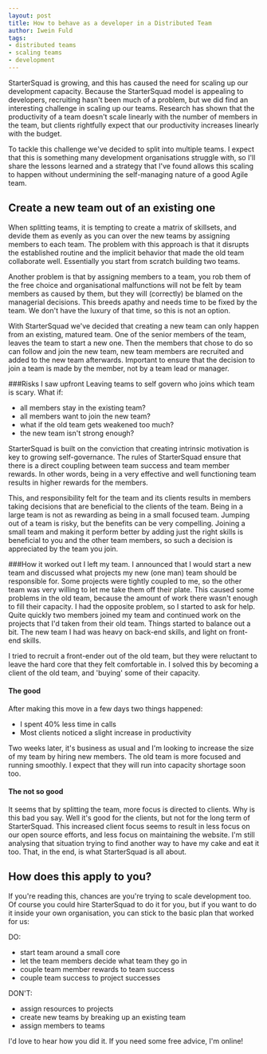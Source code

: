 ```yaml
---
layout: post
title: How to behave as a developer in a Distributed Team
author: Iwein Fuld
tags:
- distributed teams
- scaling teams
- development
---
```


StarterSquad is growing, and this has caused the need for scaling up our development capacity. Because the StarterSquad
model is appealing to developers, recruiting hasn't been much of a problem, but we did find an interesting challenge in
scaling up our teams. Research has shown that the productivity of a team doesn't scale linearly with the number of
members in the team, but clients rightfully expect that our productivity increases linearly with the budget.

To tackle this challenge we've decided to split into multiple teams. I expect that this is something many development
organisations struggle with, so I'll share the lessons learned and a strategy that I've found allows this scaling to
happen without undermining the self-managing nature of a good Agile team.

Create a new team out of an existing one
---------------
When splitting teams, it is tempting to create a matrix of skillsets, and devide them as evenly as you can over the
new teams by assigning members to each team. The problem with this approach is that it disrupts the established routine
and the implicit behavior that made the old team collaborate well. Essentially you start from scratch building two teams.

Another problem is that by assigning members to a team, you rob them of the free choice and organisational malfunctions
will not be felt by team members as caused by them, but they will (correctly) be blamed on the managerial decisions.
This breeds apathy and needs time to be fixed by the team. We don't have the luxury of that time, so this is not an option.

With StarterSquad we've decided that creating a new team can only happen from an existing, matured team. One of the
senior members of the team, leaves the team to start a new one. Then the members that chose to do so can follow and join
the new team, new team members are recruited and added to the new team afterwards. Important to ensure that the decision
to join a team is made by the member, not by a team lead or manager.

###Risks I saw upfront
Leaving teams to self govern who joins which team is scary. What if:

- all members stay in the existing team?
- all members want to join the new team?
- what if the old team gets weakened too much?
- the new team isn't strong enough?

StarterSquad is built on the conviction that creating intrinsic motivation is key to growing self-governance. The rules
of StarterSquad ensure that there is a direct coupling between team success and team member rewards. In other words,
being in a very effective and well functioning team results in higher rewards for the members.

This, and responsibility felt for the team and its clients results in members taking decisions that are beneficial to
the clients of the team. Being in a large team is not as rewarding as being in a small focused team. Jumping out of a
team is risky, but the benefits can be very compelling. Joining a small team and making it perform better by adding just
the right skills is beneficial to you and the other team members, so such a decision is appreciated by the team you join.

###How it worked out
I left my team. I announced that I would start a new team and discussed what projects my new (one man) team should be
responsible for. Some projects were tightly coupled to me, so the other team was very willing to let me take them off
their plate. This caused some problems in the old team, because the amount of work there wasn't enough to fill their
capacity. I had the opposite problem, so I started to ask for help. Quite quickly two members joined my team and continued
work on the projects that I'd taken from their old team. Things started to balance out a bit. The new team I had was
heavy on back-end skills, and light on front-end skills.

I tried to recruit a front-ender out of the old team, but they were reluctant to leave the hard core that they felt
comfortable in. I solved this by becoming a client of the old team, and 'buying' some of their capacity.

#### The good
After making this move in a few days two things happened:

- I spent 40% less time in calls
- Most clients noticed a slight increase in productivity

Two weeks later, it's business as usual and I'm looking to increase the size of my team by hiring new members. The old
team is more focused and running smoothly. I expect that they will run into capacity shortage soon too.

#### The not so good
It seems that by splitting the team, more focus is directed to clients. Why is this bad you say. Well it's good for
 the clients, but not for the long term of StarterSquad. This increased client focus seems to result in less focus on our open source
efforts, and less focus on maintaining the website. I'm still analysing that situation trying to find another way to
have my cake and eat it too. That, in the end, is what StarterSquad is all about.

How does this apply to you?
---------------
If you're reading this, chances are you're trying to scale development too. Of course you could hire StarterSquad to do
it for you, but if you want to do it inside your own organisation, you can stick to the basic plan that worked for us:

DO:

- start team around a small core
- let the team members decide what team they go in
- couple team member rewards to team success
- couple team success to project successes

DON'T:

- assign resources to projects
- create new teams by breaking up an existing team
- assign members to teams

I'd love to hear how you did it. If you need some free advice, I'm online!